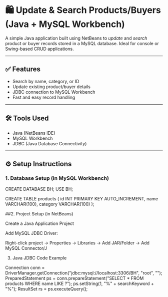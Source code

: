 # 🛍 Update & Search Products/Buyers (Java + MySQL Workbench)

A simple Java application built using NetBeans to *update* and *search* product or buyer records stored in a MySQL database. Ideal for console or Swing-based CRUD applications.

---

## ✅ Features
- Search by name, category, or ID
- Update existing product/buyer details
- JDBC connection to MySQL Workbench
- Fast and easy record handling

---

## 🛠 Tools Used
- Java (NetBeans IDE)
- MySQL Workbench
- JDBC (Java Database Connectivity)

---

## ⚙ Setup Instructions

### 1. Database Setup (in MySQL Workbench)


CREATE DATABASE BH;
USE BH;

CREATE TABLE products (
  id INT PRIMARY KEY AUTO_INCREMENT,
  name VARCHAR(100),
  category VARCHAR(100)
);

##2. Project Setup (in NetBeans)

Create a Java Application Project

Add MySQL JDBC Driver:

Right-click project → Properties → Libraries → Add JAR/Folder → Add MySQL Connector/J



3. Java JDBC Code Example

Connection conn = DriverManager.getConnection("jdbc:mysql://localhost:3306/BH", "root", "");
PreparedStatement ps = conn.prepareStatement("SELECT * FROM products WHERE name LIKE ?");
ps.setString(1, "%" + searchKeyword + "%");
ResultSet rs = ps.executeQuery();
